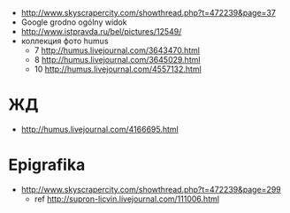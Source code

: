 - http://www.skyscrapercity.com/showthread.php?t=472239&page=37
- Google grodno ogólny widok
- http://www.istpravda.ru/bel/pictures/12549/
- коллекция фото humus
  - 7 http://humus.livejournal.com/3643470.html
  - 8 http://humus.livejournal.com/3645029.html
  - 10 http://humus.livejournal.com/4557132.html

# ЖД

- http://humus.livejournal.com/4166695.html

# Epigrafika

- http://www.skyscrapercity.com/showthread.php?t=472239&page=299
  - ref http://supron-licvin.livejournal.com/111006.html
